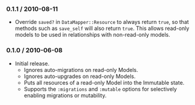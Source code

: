 ### 0.1.1 / 2010-08-11

* Override `saved?` in `DataMapper::Resource` to always return `true`,
  so that methods such as `save_self` will also return `true`. This allows
  read-only models to be used in relationships with non-read-only models.

### 0.1.0 / 2010-06-08

* Initial release.
  * Ignores auto-migrations on read-only Models.
  * Ignores auto-upgrades on read-only Models.
  * Puts all resources of a read-only Model into the Immutable state.
  * Supports the `:migrations` and `:mutable` options for selectively enabling
    migrations or mutability.

